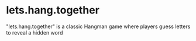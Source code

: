 # lets.hang.together
"lets.hang.together" is a classic Hangman game where players guess letters to reveal a hidden word
